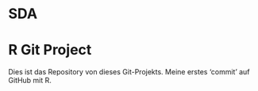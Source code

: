 # SDA
# R Git Project
Dies ist das Repository von
dieses Git-Projekts.
Meine erstes ‘commit’ auf GitHub
mit R.